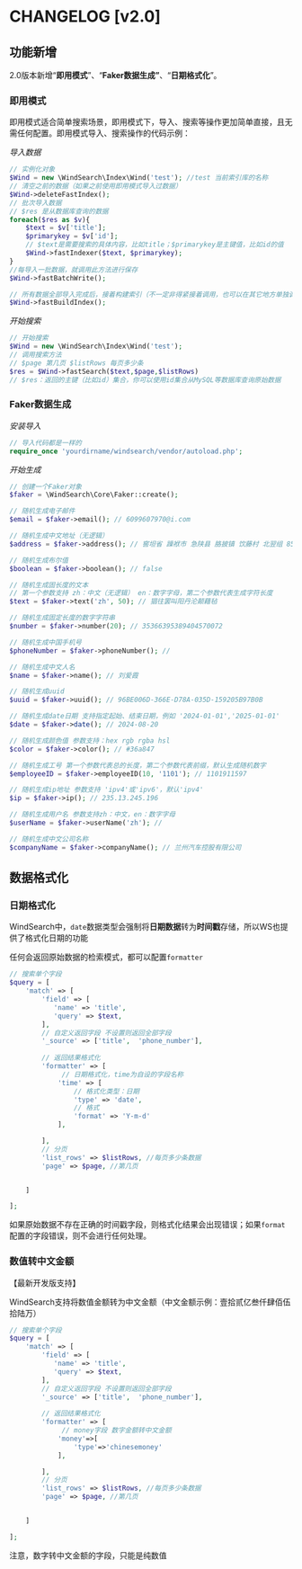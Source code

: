 # CHANGELOG [v2.0]

## 功能新增

2.0版本新增“**即用模式**”、“**Faker数据生成”**、“**日期格式化**”。

### 即用模式

即用模式适合简单搜索场景，即用模式下，导入、搜索等操作更加简单直接，且无需任何配置。即用模式导入、搜索操作的代码示例：

*导入数据*

```php
// 实例化对象
$Wind = new \WindSearch\Index\Wind('test'); //test 当前索引库的名称
// 清空之前的数据（如果之前使用即用模式导入过数据）
$Wind->deleteFastIndex();
// 批次导入数据
// $res 是从数据库查询的数据
foreach($res as $v){
    $text = $v['title'];
    $primarykey = $v['id'];
    // $text是需要搜索的具体内容，比如title；$primarykey是主键值，比如id的值
	$Wind->fastIndexer($text, $primarykey);
}
//每导入一批数据，就调用此方法进行保存
$Wind->fastBatchWrite();

// 所有数据全部导入完成后，接着构建索引（不一定非得紧接着调用，也可以在其它地方单独调用）
$Wind->fastBuildIndex();

```

*开始搜索*

```php
// 开始搜索
$Wind = new \WindSearch\Index\Wind('test');
// 调用搜索方法
// $page 第几页 $listRows 每页多少条
$res = $Wind->fastSearch($text,$page,$listRows)
// $res：返回的主键（比如id）集合，你可以使用id集合从MySQL等数据库查询原始数据
```



### Faker数据生成

*安装导入*

```php
// 导入代码都是一样的
require_once 'yourdirname/windsearch/vendor/autoload.php';
```

*开始生成*

```php
// 创建一个Faker对象
$faker = \WindSearch\Core\Faker::create();

// 随机生成电子邮件
$email = $faker->email(); // 6099607970@i.com

// 随机生成中文地址（无逻辑）
$address = $faker->address(); // 窖坦省 躁袱市 急陕县 胳披镇 饮藤村 北翌组 859号

// 随机生成布尔值
$boolean = $faker->boolean(); // false

// 随机生成固长度的文本
// 第一个参数支持 zh：中文（无逻辑） en：数字字母，第二个参数代表生成字符长度
$text = $faker->text('zh', 50); // 猖往罢叫阳丹沦颠藉毡

// 随机生成固定长度的数字字符串
$number = $faker->number(20); // 35366395389404570072

// 随机生成中国手机号
$phoneNumber = $faker->phoneNumber(); // 

// 随机生成中文人名
$name = $faker->name(); // 刘爱霞

// 随机生成uuid
$uuid = $faker->uuid(); // 96BE006D-366E-D78A-035D-159205B97B0B

// 随机生成date日期 支持指定起始、结束日期，例如 '2024-01-01','2025-01-01'
$date = $faker->date(); // 2024-08-20

// 随机生成颜色值 参数支持：hex rgb rgba hsl
$color = $faker->color(); // #36a847

// 随机生成工号 第一个参数代表总的长度，第二个参数代表前缀，默认生成随机数字
$employeeID = $faker->employeeID(10, '1101'); // 1101911597

// 随机生成ip地址 参数支持 'ipv4'或'ipv6'，默认'ipv4'
$ip = $faker->ip(); // 235.13.245.196

// 随机生成用户名 参数支持zh：中文，en：数字字母
$userName = $faker->userName('zh'); // 

// 随机生成中文公司名称
$companyName = $faker->companyName(); // 兰州汽车控股有限公司
```



## 数据格式化

### 日期格式化

WindSearch中，`date`数据类型会强制将**日期数据**转为**时间戳**存储，所以WS也提供了格式化日期的功能

任何会返回原始数据的检索模式，都可以配置`formatter`

```php
// 搜索单个字段
$query = [
    'match' => [
        'field' => [
           'name' => 'title',
           'query' => $text,
        ],
		// 自定义返回字段 不设置则返回全部字段
        '_source' => ['title',  'phone_number'],
        
        // 返回结果格式化
        'formatter' => [
             // 日期格式化，time为自设的字段名称
            'time' => [
                // 格式化类型：日期
                'type' => 'date',
                // 格式
                'format' => 'Y-m-d'
            ],

        ],
        // 分页
        'list_rows' => $listRows, //每页多少条数据
        'page' => $page, //第几页


    ]

];
```

如果原始数据不存在正确的时间戳字段，则格式化结果会出现错误；如果`format`配置的字段错误，则不会进行任何处理。



### 数值转中文金额

【最新开发版支持】

WindSearch支持将数值金额转为中文金额（中文金额示例：壹拾贰亿叁仟肆佰伍拾陆万）

```php
// 搜索单个字段
$query = [
    'match' => [
        'field' => [
           'name' => 'title',
           'query' => $text,
        ],
		// 自定义返回字段 不设置则返回全部字段
        '_source' => ['title',  'phone_number'],
        
        // 返回结果格式化
        'formatter' => [
             // money字段 数字金额转中文金额
            'money'=>[
                'type'=>'chinesemoney'
            ],

        ],
        // 分页
        'list_rows' => $listRows, //每页多少条数据
        'page' => $page, //第几页


    ]

];
```

注意，数字转中文金额的字段，只能是纯数值

